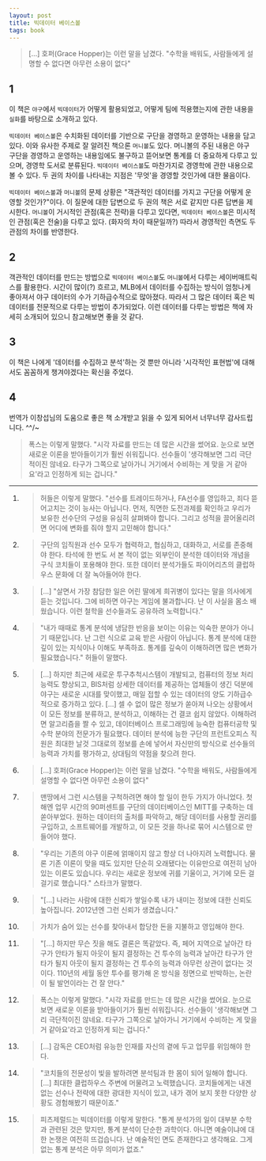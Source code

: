 ```yaml
---
layout: post
title: 빅데이터 베이스볼
tags: book
---
```


> [...] 호퍼(Grace Hopper)는 이런 말을 남겼다. "수학을 배워도, 사람들에게 설명할 수 없다면 아무런 소용이 없다"

## 1
이 책은 `야구`에서 `빅데이터`가 어떻게 활용되었고, 어떻게 팀에 적용했는지에 관한 내용을 `실화`를 바탕으로 소개하고 있다. 

`빅데이터 베이스볼`은 수치화된 데이터를 기반으로 구단을 경영하고 운영하는 내용을 담고 있다. 이와 유사한 주제로 잘 알려진 책으론 `머니볼`도 있다. 머니볼의 주된 내용은 야구 구단을 경영하고 운영하는 내용임에도 불구하고 뜯어보면 통계를 더 중요하게 다루고 있으며, 경영학 도서로 분류된다. `빅데이터 베이스볼`도 마찬가지로 경영학에 관한 내용으로 볼 수 있다. 두 권의 차이를 나타내는 지점은 '무엇'을 경영할 것인가에 대한 물음이다.

`빅데이터 베이스볼`과 `머니볼`의 문제 상황은 "객관적인 데이터를 가지고 구단을 어떻게 운영할 것인가?"이다. 이 질문에 대한 답변으로 두 권의 책은 서로 같지만 다른 답변을 제시한다. `머니볼`이 거시적인 관점(혹은 전략)을 다루고 있다면, `빅데이터 베이스볼`은 미시적인 관점(혹은 전술)을 다루고 있다. (화자의 차이 때문일까?) 따라서 경영적인 측면도 두 관점의 차이를 반영한다.

## 2
객관적인 데이터를 만드는 방법으로 `빅데이터 베이스볼`도 `머니볼`에서 다루는 세이버매트릭스를 활용한다. 시간이 많이(?) 흐르고, MLB에서 데이터를 수집하는 방식이 엄청나게 좋아져서 야구 데이터의 수가 기하급수적으로 많아졌다. 따라서 그 많은 데이터 혹은 빅데이터를 전문적으로 다루는 방법이 추가되었다. 이런 데이터를 다루는 방법은 책에 자세히 소개되어 있으니 참고해보면 좋을 것 같다.

## 3
이 책은 나에게 '데이터를 수집하고 분석'하는 것 뿐만 아니라 '시각적인 표현법'에 대해서도 꼼꼼하게 챙겨야겠다는 확신을 주었다.

## 4
번역가 이창섭님의 도움으로 좋은 책 소개받고 읽을 수 있게 되어서 너무너무 감사드립니다. ^^/~

> 폭스는 이렇게 말했다. "시각 자료를 만드는 데 많은 시간을 썼어요. 눈으로 보면 새로운 이론을 받아들이기가 훨씬 쉬워집니다. 선수들이 '생각해보면 그리 극단적이진 않네요. 타구가 그쪽으로 날아가니 거기에서 수비하는 게 맞을 거 같아요'라고 인정하게 되는 겁니다."

----

1. > 허들은 이렇게 말했다. "선수를 트레이드하거나, FA선수를 영입하고, 죄다 뜯어고치는 것이 능사는 아닙니다. 먼저, 직면한 도전과제를 확인하고 우리가 보유한 선수단의 구성을 유심히 살펴봐야 합니다. 그리고 성적을 끌어올리려면 어디에 변화를 줘야 할지 고민해야 합니다."

2. > 구단의 임직원과 선수 모두가 협력하고, 협심하고, 대화하고, 서로를 존중해야 한다. 타석에 한 번도 서 본 적이 없는 외부인이 분석한 데이터와 개념을 구식 코치들이 포용해야 한다. 또한 데이터 분석가들도 파이어리츠의 클럽하우스 문화에 더 잘 녹아들어야 한다.

3. > [...] "살면서 가장 참담한 일은 어린 딸에게 희귀병이 있다는 말을 의사에게 듣는 것입니다. 그에 비하면 야구는 게임에 불과합니다. 난 이 사실을 몸소 배웠습니다. 이런 철학을 선수들과도 공유하려 노력합니다."

4. > "내가 때때로 통계 분석에 냉담한 반응을 보이는 이유는 익숙한 분야가 아니기 때문입니다. 난 그런 식으로 교육 받은 사람이 아닙니다. 통계 분석에 대한 깊이 있는 지식이나 이해도 부족하죠. 통계를 깊숙이 이해하려면 많은 변화가 필요했습니다." 허들이 말했다.

5. > [...] 하지만 최근에 새로운 투구추척시스템이 개발되고, 컴퓨터의 정보 처리 능력도 향상되고, BIS처럼 상세한 데이터를 제공하는 업체들이 생긴 덕분에 야구는 새로운 시대를 맞이했고, 매일 접할 수 있는 데이터의 양도 기하급수적으로 증가하고 있다. [...] 셀 수 없이 많은 정보가 쏟아져 나오는 상황에서 이 모든 정보를 분류하고, 분석하고, 이해하는 건 결코 쉽지 않았다. 이해하려면 알고리즘을 짤 수 있고, 데이터베이스 프로그래밍에 능숙한 컴퓨터공학 및 수학 분야의 전문가가 필요했다. 데이터 분석에 능한 구단의 프런트오피스 직원은 최대한 날것 그대로의 정보를 손에 넣어서 자신만의 방식으로 선수들의 능력과 가치를 평가하고, 상대팀의 약점을 찾으려 한다.

6. > [...] 호퍼(Grace Hopper)는 이런 말을 남겼다. "수학을 배워도, 사람들에게 설명할 수 없다면 아무런 소용이 없다"

7. > 맨땅에서 그런 시스템을 구척하려면 해야 할 일이 한두 가지가 아니었다. 첫 해엔 업무 시간의 90퍼센트를 구단의 데이터베이스인  MITT를 구축하는 데 쏟아부었다. 원하는 데이터의 출처를 파악하고, 해당 데이터를 사용할 권리를 구입하고, 소프트웨어를 개발하고, 이 모든 것을 하나로 묶어 시스템으로 만들어야 했다.

8. > "우리는 기존의 야구 이론에 얽매이지 않고 항상 더 나아지려 노력합니다. 물론 기존 이론이 맞을 때도 있지만 단순히 오래됐다는 이유만으로 여전히 남아 있는 이론도 있습니다. 우리는 새로운 정보에 귀를 기울이고, 거기에 모든 걸 걸기로 했습니다." 스타크가 말했다.

9. > "[...] 나라는 사람에 대한 신뢰가 쌓일수록 내가 내미는 정보에 대한 신뢰도 높아집니다. 2012년엔 그런 신뢰가 생겼습니다."

10. > 가치가 숨어 있는 선수를 찾아내서 합당한 돈을 지불하고 영입해야 한다.

11. > "[...] 하지만 무슨 짓을 해도 결론은 똑같았다. 즉, 페어 지역으로 날아간 타구가 안타가 될지 아웃이 될지 결정하는 건 투수의 능력과 날아간 타구가 안타가 될지 아웃이 될지 결정하는 건 투수의 능력과 아무런 상관이 없다는 것이다. 110년의 세월 동안 투수를 평가해 온 방식을 정면으로 반박하는, 논란이 될 발언이라는 건 잘 안다."

12. > 폭스는 이렇게 말했다. "시각 자료를 만드는 데 많은 시간을 썼어요. 눈으로 보면 새로운 이론을 받아들이기가 훨씬 쉬워집니다. 선수들이 '생각해보면 그리 극단적이진 않네요. 타구가 그쪽으로 날아가니 거기에서 수비하는 게 맞을 거 같아요'라고 인정하게 되는 겁니다."

13. > [...] 감독은 CEO처럼 유능한 인재를 자신의 곁에 두고 업무를 위임해야 한다.

14. > "코치들의 전문성이 빛을 발하려면 분석팀과 한 몸이 되어 일해야 합니다. [...] 최대한 클럽하우스 주변에 머물려고 노력했습니다. 코치들에게는 내겐 없는 선수나 전략에 대한 광대한 지식이 있고, 내가 겪어 보지 못한 다양한 상황도 경험해봤기 때문이죠."

15. > 피츠제럴드는 빅데이터를 이렇게 말한다. "통계 분석가의 일이 대부분 수학과 관련된 것은 맞지만, 통계 분석이 단순한 과학이다. 아니면 예술이냐에 대한 논쟁은 여전히 뜨겁습니다. 난 예술적인 면도 존재한다고 생각해요. 그게 없는 통계 분석은 아무 의미가 없죠."

